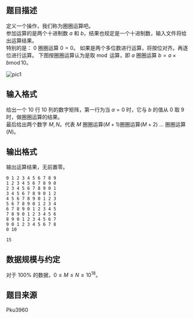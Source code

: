 

## 题目描述
定义一个操作，我们称为圈圈运算吧。  
参加运算的是两个十进制数 $a$ 和 $b$，结果也规定是一个十进制数，输入文件将给出运算结果。  
特别的是： $0$ 圈圈运算 $0=0$。 
如果是两个多位数进行运算，将按位对齐。再逐位进行运算。
下图按圈圈运算认为是取 $\operatorname{mod}$ 运算，即 $a$ 圈圈运算 $b=a \times b \operatorname{mod} 10$。

![pic1](file://pic1.JPG)

## 输入格式

给出一个 $10$ 行 $10$ 列的数字矩阵，第一行为当 $a=0$ 时，它与 $b$ 的值从 $0$ 取 $9$ 时，做圈圈运算的结果。  
最后给出两个数字 $M,N$。代表 $M$ 圈圈运算($M+1$)圈圈运算($M+2$) $\dots$ 圈圈运算($N$)。  

## 输出格式

输出运算结果，无前置零。 


```input1
0 1 2 3 4 5 6 7 8 9
1 2 3 4 5 6 7 8 9 0
2 3 4 5 6 7 8 9 0 1
3 4 5 6 7 8 9 0 1 2
4 5 6 7 8 9 0 1 2 3
5 6 7 8 9 0 1 2 3 4
6 7 8 9 0 1 2 3 4 5
7 8 9 0 1 2 3 4 5 6
8 9 0 1 2 3 4 5 6 7
9 0 1 2 3 4 5 6 7 8
0 10
```

```output1
15
```

## 数据规模与约定

对于 $100\%$ 的数据，$0 \leq M \leq N \leq 10^{18}$。

## 题目来源

Pku3960